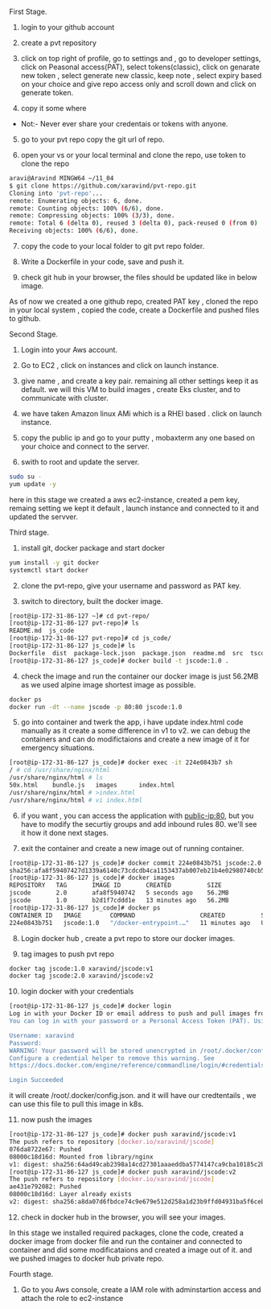 First Stage.

1. login to your github account

2. create a pvt repository

3. click on top right of profile, go to settings and , go to developer settings,
click on Peasonal access(PAT), select tokens(classic), click on genarate new token , select generate new classic,
keep note , select expiry based on your choice and give repo access only and scroll down and click on generate token.

4. copy it some where
* Not:- Never ever share your credentais or tokens with anyone.


5. go to your pvt repo copy the git url of repo.


6. open your vs or your local terminal and clone the repo, use token to clone the repo

```bash
aravi@Aravind MINGW64 ~/11_04
$ git clone https://github.com/xaravind/pvt-repo.git
Cloning into 'pvt-repo'...
remote: Enumerating objects: 6, done.
remote: Counting objects: 100% (6/6), done.
remote: Compressing objects: 100% (3/3), done.
remote: Total 6 (delta 0), reused 3 (delta 0), pack-reused 0 (from 0)
Receiving objects: 100% (6/6), done.
```

7. copy the code to your local folder to git pvt repo folder.

8. Write a Dockerfile in your code, save and push it.

9. check git hub in your browser, the files should be updated like in below image.

As of now we created  a one github repo, created PAT key , cloned the repo in your local system , copied the code, create a Dockerfile and pushed files to github. 

Second Stage.

1. Login into your Aws account.

2. Go to EC2 , click on instances and click on launch instance.

3. give name , and create a key pair. remaining all other settings keep it as default. 
we will this VM to build images , create Eks cluster, and to communicate with cluster. 

4. we have taken Amazon linux AMi which is a RHEl based . click on launch instance.

5. copy the public ip and go to your putty , mobaxterm any one based on your choice and connect to the server.

6. swith to root and update the server.

```bash
sudo su -
yum update -y
```

here in this stage we created a aws ec2-instance, created a pem key, remaing setting we kept it default , launch instance and connected to it and updated the servver.

Third stage.

1. install git, docker package and start docker

```bash
yum install -y git docker
systemctl start docker
```

2. clone the pvt-repo, give your username and password as PAT key. 


3. switch to directory, built the docker image.

```bash
[root@ip-172-31-86-127 ~]# cd pvt-repo/
[root@ip-172-31-86-127 pvt-repo]# ls
README.md  js_code
[root@ip-172-31-86-127 pvt-repo]# cd js_code/
[root@ip-172-31-86-127 js_code]# ls
Dockerfile  dist  package-lock.json  package.json  readme.md  src  tsconfig.json  webpack.config.js
[root@ip-172-31-86-127 js_code]# docker build -t jscode:1.0 .
```

4. check the image and run the container
our docker image is just 56.2MB as we used alpine image shortest image as possible.

```bash
docker ps
docker run -dt --name jscode -p 80:80 jscode:1.0
```

5. go into container and twerk the app, i have update index.html code manually as it create a some difference in v1 to v2. we can debug the containers and can do modifictaions and create a new image of it for emergency situations.

```bash
[root@ip-172-31-86-127 js_code]# docker exec -it 224e0843b7 sh
/ # cd /usr/share/nginx/html
/usr/share/nginx/html # ls
50x.html    bundle.js   images      index.html
/usr/share/nginx/html # >index.html
/usr/share/nginx/html # vi index.html
```

6. if you want , you can access the application with <public-ip:80>, but you have to modify the securtiy groups and add inbound rules 80. we'll see it how it done next stages.

7. exit the container and create a new image out of running container.

```bash
[root@ip-172-31-86-127 js_code]# docker commit 224e0843b751 jscode:2.0
sha256:afa8f59407427d1339a6140c73cdcdb4ca1153437ab007eb21b4e02980740cb5
[root@ip-172-31-86-127 js_code]# docker images
REPOSITORY   TAG       IMAGE ID       CREATED          SIZE
jscode       2.0       afa8f5940742   5 seconds ago    56.2MB
jscode       1.0       b2d1f7cddd1e   13 minutes ago   56.2MB
[root@ip-172-31-86-127 js_code]# docker ps
CONTAINER ID   IMAGE        COMMAND                  CREATED          STATUS          PORTS                               NAMES
224e0843b751   jscode:1.0   "/docker-entrypoint.…"   11 minutes ago   Up 11 minutes   0.0.0.0:80->80/tcp, :::80->80/tcp   jscode
```
8. Login docker hub , create a pvt repo to store our docker images.

9. tag images  to push pvt repo

```bash
docker tag jscode:1.0 xaravind/jscode:v1
docker tag jscode:2.0 xaravind/jscode:v2
```

10. login docker with your  credentials

```bash
[root@ip-172-31-86-127 js_code]# docker login
Log in with your Docker ID or email address to push and pull images from Docker Hub. If you don't have a Docker ID, head over to https://hub.docker.com/ to create one.
You can log in with your password or a Personal Access Token (PAT). Using a limited-scope PAT grants better security and is required for organizations using SSO. Learn more at https://docs.docker.com/go/access-tokens/

Username: xaravind
Password:
WARNING! Your password will be stored unencrypted in /root/.docker/config.json.
Configure a credential helper to remove this warning. See
https://docs.docker.com/engine/reference/commandline/login/#credentials-store

Login Succeeded

```
it will create /root/.docker/config.json.  and it will have our credtentails , we can use this file to pull this image in k8s.

11. now push the images

```bash
[root@ip-172-31-86-127 js_code]# docker push xaravind/jscode:v1
The push refers to repository [docker.io/xaravind/jscode]
076da8722e67: Pushed
08000c18d16d: Mounted from library/nginx
v1: digest: sha256:64ad49cab2398a14cd27301aaaeddba5774147ca9cba10185c2bcc942bc6ef69 size: 2200
[root@ip-172-31-86-127 js_code]# docker push xaravind/jscode:v2
The push refers to repository [docker.io/xaravind/jscode]
ae431e792082: Pushed
08000c18d16d: Layer already exists
v2: digest: sha256:a8da07d6fbdce74c9e679e512d258a1d23b9ffd04931ba5f6ceb218417d4826e size: 2408
```

12. check in docker hub in the browser, you will see your images.

In this stage we installed required packages, clone the code, created a docker image from docker file and run the container and connected to container and did some modificataions and created a image out of it. and we pushed images to docker hub private repo.

Fourth stage.

1. Go to you Aws console, create a IAM role with adminstartion access and attach the role to ec2-instance

